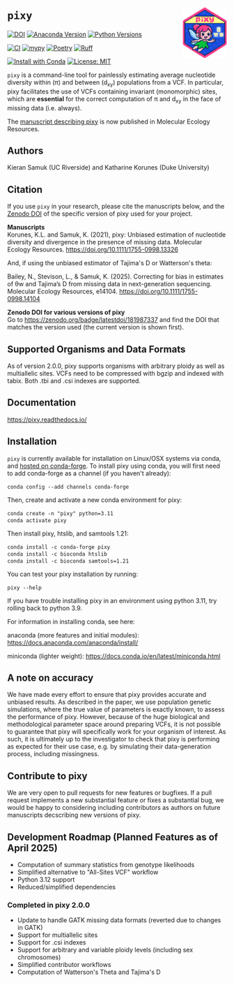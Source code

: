 ``pixy``<img src="https://raw.githubusercontent.com/ksamuk/pixy/master/docs/images/pixy_logo.png" align="right" width="20%">
====================

[![DOI](https://zenodo.org/badge/181987337.svg)](https://zenodo.org/badge/latestdoi/181987337)
[![Anaconda Version](https://anaconda.org/conda-forge/pixy/badges/version.svg)](https://anaconda.org/conda-forge/pixy)
[![Python Versions](https://img.shields.io/badge/python-3.9_|_3.10_|_3.11-blue)](https://github.com/ksamuk/pixy)

[![CI](https://github.com/ksamuk/pixy/actions/workflows/python_package.yml/badge.svg?branch=master)](https://github.com/ksamuk/pixy/actions/workflows/python_package.yml?query=branch%3Amaster)
[![mypy](https://www.mypy-lang.org/static/mypy_badge.svg)](https://mypy-lang.org/)
[![Poetry](https://img.shields.io/endpoint?url=https://python-poetry.org/badge/v0.json)](https://python-poetry.org/)
[![Ruff](https://img.shields.io/endpoint?url=https://raw.githubusercontent.com/astral-sh/ruff/main/assets/badge/v2.json)](https://docs.astral.sh/ruff/)

[![Install with Conda](https://img.shields.io/badge/Install%20with-conda-brightgreen.svg)](https://anaconda.org/conda-forge/pixy)
[![License: MIT](https://img.shields.io/badge/License-MIT-yellow.svg)](https://opensource.org/licenses/MIT)

`pixy` is a command-line tool for painlessly estimating average nucleotide diversity within (π) and between (d<sub>xy</sub>) populations from a VCF. In particular, pixy facilitates the use of VCFs containing invariant (monomorphic) sites, which are **essential** for the correct computation of π and d<sub>xy</sub> in the face of missing data (i.e. always).

The [manuscript describing pixy](https://doi.org/10.1111/1755-0998.13326) is now published in Molecular Ecology Resources.

## Authors
Kieran Samuk (UC Riverside) and Katharine Korunes (Duke University) <p>

## Citation
If you use `pixy` in your research, please cite the manuscripts below, and the [Zenodo DOI](https://zenodo.org/badge/latestdoi/181987337) of the specific version of pixy used for your project.

**Manuscripts**<br>
Korunes, K.L. and Samuk, K. (2021), pixy: Unbiased estimation of nucleotide diversity and divergence in the presence of missing data. Molecular Ecology Resources. https://doi.org/10.1111/1755-0998.13326

And, if using the unbiased estimator of Tajima's D or Watterson's theta:<br>

Bailey, N., Stevison, L., & Samuk, K. (2025). Correcting for bias in estimates of θw and Tajima’s D from missing data in next-generation sequencing. Molecular Ecology Resources, e14104. https://doi.org/10.1111/1755-0998.14104

**Zenodo DOI for various versions of pixy**<br>
Go to https://zenodo.org/badge/latestdoi/181987337 and find the DOI that matches the version used (the current version is shown first).

## Supported Organisms and Data Formats

As of version 2.0.0, pixy supports organisms with arbitrary ploidy as well as multiallelic sites. VCFs need to be compressed with bgzip and indexed with tabix. Both .tbi and .csi indexes are supported.

## Documentation

https://pixy.readthedocs.io/

## Installation

`pixy` is currently available for installation on Linux/OSX systems via conda, and [hosted on conda-forge](https://anaconda.org/conda-forge/pixy). To install pixy using conda, you will first need to add conda-forge as a channel (if you haven't already):
```
conda config --add channels conda-forge
```
Then, create and activate a new conda environment for pixy:
```
conda create -n "pixy" python=3.11
conda activate pixy
```

Then install pixy, htslib, and samtools 1.21:
```
conda install -c conda-forge pixy
conda install -c bioconda htslib
conda install -c bioconda samtools=1.21
```

You can test your pixy installation by running:
```
pixy --help
```
If you have trouble installing pixy in an environment using python 3.11, try rolling back to python 3.9.

For information in installing conda, see here:

anaconda (more features and initial modules): https://docs.anaconda.com/anaconda/install/

miniconda (lighter weight): https://docs.conda.io/en/latest/miniconda.html

## A note on accuracy
We have made every effort to ensure that pixy provides accurate and unbiased results. As described in the paper, we use population genetic simulations, where the true value of parameters is exactly known, to assess the performance of pixy. However, because of the huge biological and methodological parameter space around preparing VCFs, it is not possible to guarantee that pixy will specifically work for your organism of interest. As such, it is ultimately up to the investigator to check that pixy is performing as expected for their use case, e.g. by simulating their data-generation process, including missingness. 

## Contribute to pixy
We are very open to pull requests for new features or bugfixes. If a pull request implements a new substantial feature or fixes a substantial bug, we would be happy to considering including contributors as authors on future manuscripts decscribing new versions of pixy.

## Development Roadmap (Planned Features as of April 2025)
- Computation of summary statistics from genotype likelihoods
- Simplified alternative to "All-Sites VCF" workflow
- Python 3.12 support
- Reduced/simplified dependencies

### Completed in pixy 2.0.0
- Update to handle GATK missing data formats (reverted due to changes in GATK)
- Support for multiallelic sites
- Support for .csi indexes
- Support for arbitrary and variable ploidy levels (including sex chromosomes) 
- Simplified contributor workflows
- Computation of Watterson's Theta and Tajima's D
